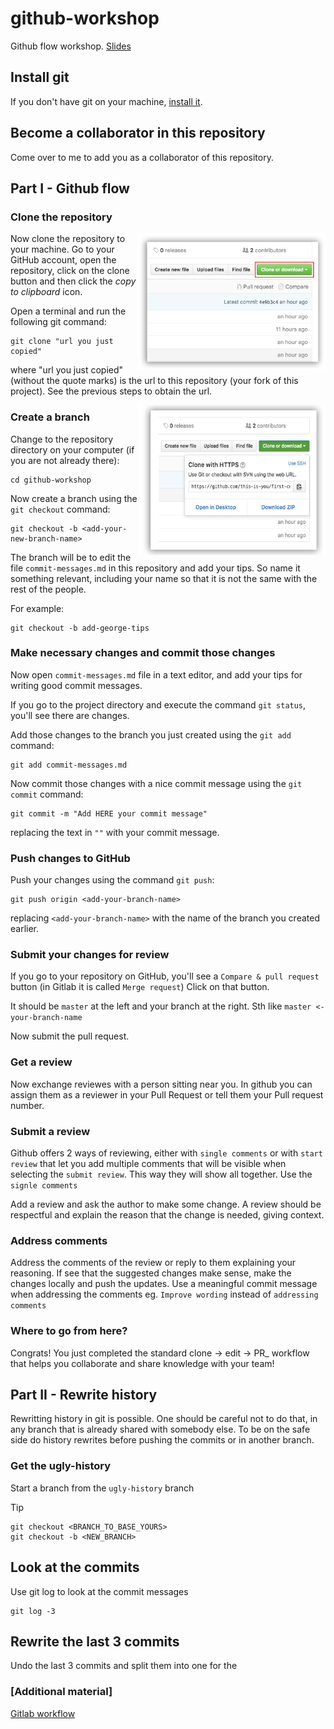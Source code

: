 # github-workshop
Github flow workshop. [Slides](https://docs.google.com/presentation/d/14BZu5jpCzmWOHfjViLCeycy6ugyDZV9bGC074TMu9Jo/edit?usp=sharing)

## Install git

If you don't have git on your machine, [install it]( https://help.github.com/articles/set-up-git/).

## Become a collaborator in this repository
Come over to me to add you as a collaborator of this repository.

## Part I  - Github flow
### Clone the repository

<img align="right" width="300" src="assets/clone.png" alt="clone this repository" />

Now clone the repository to your machine. Go to your GitHub account, open the repository, click on the clone button and then click the *copy to clipboard* icon.

Open a terminal and run the following git command:

```
git clone "url you just copied"
```
where "url you just copied" (without the quote marks) is the url to this repository (your fork of this project). See the previous steps to obtain the url.

<img align="right" width="300" src="assets/copy-to-clipboard.png" alt="copy URL to clipboard" />

### Create a branch

Change to the repository directory on your computer (if you are not already there):

```
cd github-workshop
```
Now create a branch using the `git checkout` command:
```
git checkout -b <add-your-new-branch-name>
```
The branch will be to edit the file `commit-messages.md` in this repository and add your tips. So name it something relevant, including your name so that it is not the same with the rest of the people.

For example:
```
git checkout -b add-george-tips
```

### Make necessary changes and commit those changes

Now open `commit-messages.md` file in a text editor, and add your tips for writing good commit messages. 


If you go to the project directory and execute the command `git status`, you'll see there are changes.


Add those changes to the branch you just created using the `git add` command:

```
git add commit-messages.md
```

Now commit those changes with a nice commit message using the `git commit` command:
```
git commit -m "Add HERE your commit message"
```
replacing the text in `""` with your commit message.

### Push changes to GitHub

Push your changes using the command `git push`:
```
git push origin <add-your-branch-name>
```
replacing `<add-your-branch-name>` with the name of the branch you created earlier.

### Submit your changes for review

If you go to your repository on GitHub, you'll see a  `Compare & pull request` button (in Gitlab it is called `Merge request`)
Click on that button.

It should be `master` at the left and your branch at the right. Sth like
`master <- your-branch-name`

Now submit the pull request.

### Get a review
Now exchange reviewes with a person sitting near you. In github you can assign them as a reviewer in your Pull Request or tell them your Pull request number.

### Submit a review
Github offers 2 ways of reviewing, either with `single comments` or with `start review` that let you add multiple comments that will be visible when selecting the `submit review`. This way they will show all together. Use the `signle comments`

Add a review and ask the author to make some change. A review should be respectful and explain the reason that the change is needed, giving context. 

### Address comments

Address the comments of the review or reply to them explaining your reasoning. If see that the suggested changes make sense, make the changes locally and push the updates. Use a meaningful commit message when addressing the comments eg. `Improve wording` instead of `addressing comments`

### Where to go from here?

Congrats!  You just completed the standard clone -> edit -> PR_ workflow that helps you collaborate and share knowledge with your team!

## Part II - Rewrite history

Rewritting history in git is possible. One should be careful not to do that, in any branch that is already shared with somebody else. To be on the safe side do history rewrites before pushing the commits or in another branch.


### Get the ugly-history

Start a branch from the `ugly-history` branch

Tip
```
git checkout <BRANCH_TO_BASE_YOURS>
git checkout -b <NEW_BRANCH>
``` 

## Look at the commits

Use git log to look at the commit messages

```
git log -3
```

## Rewrite the last 3 commits

Undo the last 3 commits and split them into one for the


### [Additional material]
[Gitlab workflow](https://about.gitlab.com/blog/2017/03/17/demo-mastering-code-review-with-gitlab/)

